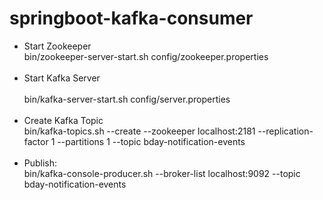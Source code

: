 # springboot-kafka-consumer<br />

- Start Zookeeper<br />
bin/zookeeper-server-start.sh config/zookeeper.properties<br /><br />
- Start Kafka Server<br /><br />
bin/kafka-server-start.sh config/server.properties<br /><br />
- Create Kafka Topic<br />
bin/kafka-topics.sh --create --zookeeper localhost:2181 --replication-factor 1 --partitions 1 --topic bday-notification-events<br /><br />
- Publish:<br />
bin/kafka-console-producer.sh --broker-list localhost:9092 --topic bday-notification-events<br />
